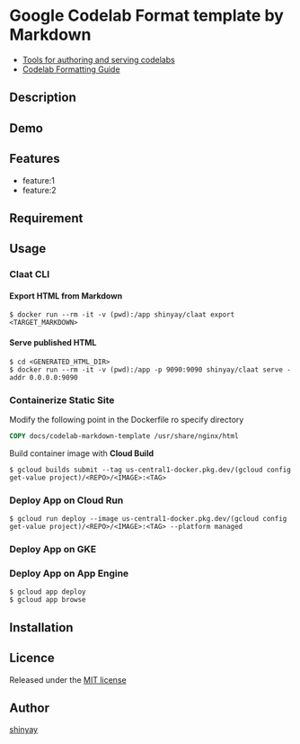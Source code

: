 # Google Codelab Format template by Markdown

- [Tools for authoring and serving codelabs](https://github.com/googlecodelabs/tools)
- [Codelab Formatting Guide](https://github.com/googlecodelabs/tools/blob/master/FORMAT-GUIDE.md)

## Description

## Demo

## Features

- feature:1
- feature:2

## Requirement

## Usage
### Claat CLI
#### Export HTML from Markdown
```
$ docker run --rm -it -v (pwd):/app shinyay/claat export <TARGET_MARKDOWN>
```

#### Serve published HTML
```
$ cd <GENERATED_HTML_DIR>
$ docker run --rm -it -v (pwd):/app -p 9090:9090 shinyay/claat serve -addr 0.0.0.0:9090
```

### Containerize Static Site
Modify the following point in the Dockerfile ro specify directory

```dockerfile
COPY docs/codelab-markdown-template /usr/share/nginx/html
```

Build container image with **Cloud Build**
```
$ gcloud builds submit --tag us-central1-docker.pkg.dev/(gcloud config get-value project)/<REPO>/<IMAGE>:<TAG>
```

### Deploy App on Cloud Run
```
$ gcloud run deploy --image us-central1-docker.pkg.dev/(gcloud config get-value project)/<REPO>/<IMAGE>:<TAG> --platform managed
```

### Deploy App on GKE

### Deploy App on App Engine
```
$ gcloud app deploy
$ gcloud app browse
```

## Installation

## Licence

Released under the [MIT license](https://gist.githubusercontent.com/shinyay/56e54ee4c0e22db8211e05e70a63247e/raw/34c6fdd50d54aa8e23560c296424aeb61599aa71/LICENSE)

## Author

[shinyay](https://github.com/shinyay)

